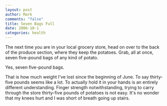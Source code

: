 ```yaml
--- 
layout: post
author: Mark
comments: "false"
title: Seven Bags Full
date: 2006-10-1
categories: health
---
```

The next time you are in your local grocery store, head on over to the back of the produce section, where they keep the potatoes. Grab, all at once, seven five-pound bags of any kind of potato.

Yes, seven five-pound bags.

That is how much weight I've lost since the beginning of June. To say thirty-five pounds seems like a lot. To actually hold it in your hands is an entirely different understanding. Finger strength notwithstanding, trying to carry through the store thirty-five pounds of potatoes is not easy. It's no wonder that my knees hurt and I was short of breath going up stairs.
